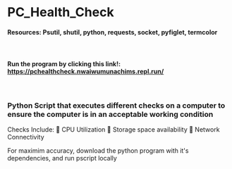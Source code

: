 # PC_Health_Check
#### Resources: Psutil, shutil, python, requests, socket, pyfiglet, termcolor

&nbsp;
#### Run the program by clicking this link!: https://pchealthcheck.nwaiwumunachims.repl.run/
&nbsp;

### Python Script that executes different checks on a computer to ensure the computer is in an acceptable working condition
Checks Include:
 CPU Utilization
 Storage space availability
 Network Connectivity


For maximim accuracy, download the python program with it's dependencies, and run pscript locally


